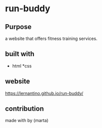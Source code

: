 # run-buddy

## Purpose 
a website that offers fitness training services.

## built with 
* html 
*css

## website 
https://lernantino.github.io/run-buddy/

## contribution
made with  by (marta)
